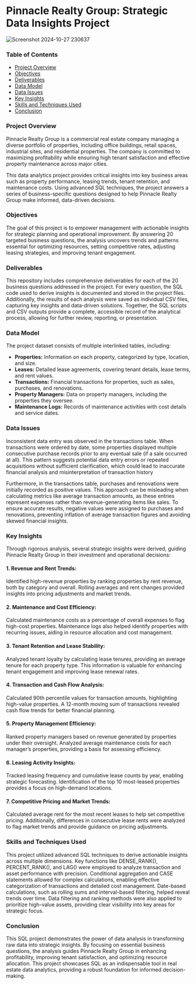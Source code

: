 # Pinnacle Realty Group: Strategic Data Insights Project


![Screenshot 2024-10-27 230637](https://github.com/user-attachments/assets/927ea357-aa14-4408-8620-88192db6abd7)

### Table of Contents
- [Project Overview](#project-overview)
- [Objectives](#objectives)
- [Deliverables](#deliverables)
- [Data Model](#data-model)
- [Data Issues](#data-issues)
- [Key Insights](#key-insights)
- [Skills and Techniques Used](#skills-and-techniques-used)
- [Conclusion](#conclusion)

### Project Overview
Pinnacle Realty Group is a commercial real estate company managing a diverse portfolio of properties, including office buildings, retail spaces, industrial sites, and residential properties. The company is committed to maximizing profitability while ensuring high tenant satisfaction and effective property maintenance across major cities.

This data analytics project provides critical insights into key business areas such as property performance, leasing trends, tenant retention, and maintenance costs. Using advanced SQL techniques, the project answers a series of business-specific questions designed to help Pinnacle Realty Group make informed, data-driven decisions.

### Objectives
The goal of this project is to empower management with actionable insights for strategic planning and operational improvement. By answering 20 targeted business questions, the analysis uncovers trends and patterns essential for optimizing resources, setting competitive rates, adjusting leasing strategies, and improving tenant engagement.

### Deliverables
This repository includes comprehensive deliverables for each of the 20 business questions addressed in the project. For every question, the SQL code used to derive insights is documented and stored in the project files. Additionally, the results of each analysis were saved as individual CSV files, capturing key insights and data-driven solutions. Together, the SQL scripts and CSV outputs provide a complete, accessible record of the analytical process, allowing for further review, reporting, or presentation.

### Data Model
The project dataset consists of multiple interlinked tables, including:

- **Properties:** Information on each property, categorized by type, location, and size.
- **Leases:** Detailed lease agreements, covering tenant details, lease terms, and rent values.
- **Transactions:** Financial transactions for properties, such as sales, purchases, and renovations.
- **Property Managers:** Data on property managers, including the properties they oversee.
- **Maintenance Logs:** Records of maintenance activities with cost details and service dates.

### Data Issues

Inconsistent data entry was observed in the transactions table. When transactions were ordered by date, some properties displayed multiple consecutive purchase records prior to any eventual sale (if a sale occurred at all). This pattern suggests potential data entry errors or repeated acquisitions without sufficient clarification, which could lead to inaccurate financial analysis and misinterpretation of transaction history

Furthermore, in the transactions table, purchases and renovations were initially recorded as positive values. This approach can be misleading when calculating metrics like average transaction amounts, as these entries represent expenses rather than revenue-generating items like sales. To ensure accurate results, negative values were assigned to purchases and renovations, preventing inflation of average transaction figures and avoiding skewed financial insights.

### Key Insights
Through rigorous analysis, several strategic insights were derived, guiding Pinnacle Realty Group in their investment and operational decisions:

#### 1. Revenue and Rent Trends:

Identified high-revenue properties by ranking properties by rent revenue, both by category and overall. Rolling averages and rent changes provided insights into pricing adjustments and market trends.

#### 2. Maintenance and Cost Efficiency:

Calculated maintenance costs as a percentage of overall expenses to flag high-cost properties. Maintenance logs also helped identify properties with recurring issues, aiding in resource allocation and cost management.

#### 3. Tenant Retention and Lease Stability:

Analyzed tenant loyalty by calculating lease tenures, providing an average tenure for each property type. This information is valuable for enhancing tenant engagement and improving lease renewal rates.

#### 4. Transaction and Cash Flow Analysis:

Calculated 90th percentile values for transaction amounts, highlighting high-value properties. A 12-month moving sum of transactions revealed cash flow trends for better financial planning.

#### 5. Property Management Efficiency:

Ranked property managers based on revenue generated by properties under their oversight. Analyzed average maintenance costs for each manager’s properties, providing a basis for assessing efficiency.

#### 6. Leasing Activity Insights:

Tracked leasing frequency and cumulative lease counts by year, enabling strategic forecasting. Identification of the top 10 most-leased properties provides a focus on high-demand locations.

#### 7. Competitive Pricing and Market Trends:

Calculated average rent for the most recent leases to help set competitive pricing. Additionally, differences in consecutive lease rents were analyzed to flag market trends and provide guidance on pricing adjustments.

### Skills and Techniques Used
This project utilized advanced SQL techniques to derive actionable insights across multiple dimensions. Key functions like DENSE_RANK(), PERCENT_RANK(), and LAG() were employed to analyze transaction and asset performance with precision. Conditional aggregation and CASE statements allowed for complex calculations, enabling effective categorization of transactions and detailed cost management. Date-based calculations, such as rolling sums and interval-based filtering, helped reveal trends over time. Data filtering and ranking methods were also applied to prioritize high-value assets, providing clear visibility into key areas for strategic focus.

### Conclusion
This SQL project demonstrates the power of data analysis in transforming raw data into strategic insights. By focusing on essential business questions, the analysis guides Pinnacle Realty Group in enhancing profitability, improving tenant satisfaction, and optimizing resource allocation. This project showcases SQL as an indispensable tool in real estate data analytics, providing a robust foundation for informed decision-making.
